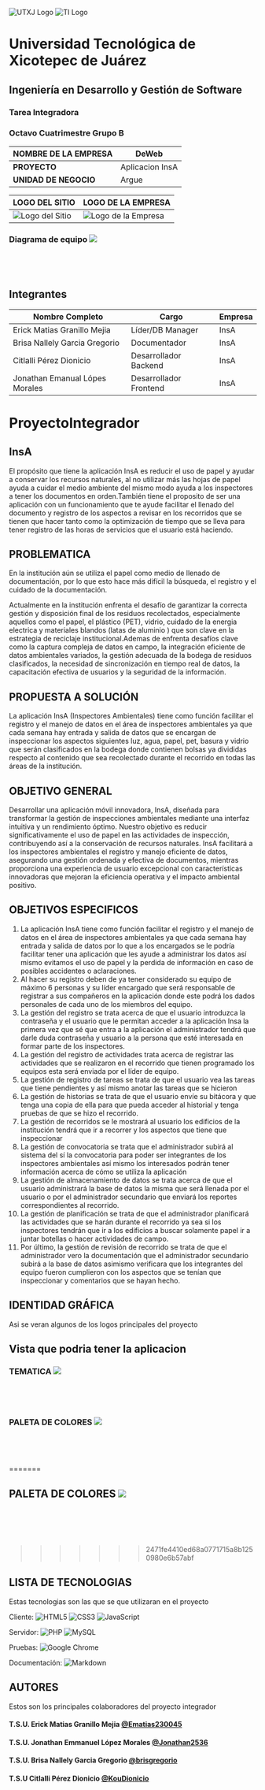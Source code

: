 ![UTXJ Logo]([https://path_to_logo_image](https://cobaepedu-my.sharepoint.com/:i:/g/personal/emgranilloma20_cobaep_edu_mx/EaXoxPC55FdOiOaS1aixCooBuw4FC2XMaiuVnCaTzwsO-Q?e=fHDtcd)) ![TI Logo](https://github.com/EMATIAS230045/P.InsA/blob/Brisa/utxj.png?raw=true)

# Universidad Tecnológica de Xicotepec de Juárez

## Ingeniería en Desarrollo y Gestión de Software

### Tarea Integradora

### Octavo Cuatrimestre Grupo B

| NOMBRE DE LA EMPRESA | DeWeb |
|----------------------|-------|
| **PROYECTO**         | Aplicacion InsA |
| **UNIDAD DE NEGOCIO**| Argue |

| LOGO DEL SITIO         | LOGO DE LA EMPRESA       |
|------------------------|--------------------------|
| ![Logo del Sitio](https://github.com/Brisgregorio/ProyectoIntegrador/blob/main/aplicacion.jpg) | ![Logo de la Empresa](https://github.com/Brisgregorio/ProyectoIntegrador/blob/main/empresa.jpg) |

### Diagrama de equipo ![](https://github.com/EMATIAS230045/P.InsA/blob/Brisa/Imagen%20de%20WhatsApp%202024-08-09%20a%20las%2023.15.29_c3df0316.jpg?raw=true) <br></br><br></br>

## Integrantes

| Nombre Completo              | Cargo                   | Empresa |
|------------------------------|-------------------------|---------|
|Erick Matias Granillo Mejia   | Líder/DB Manager        | InsA    |
| Brisa Nallely Garcia Gregorio| Documentador            |InsA     |
| Citlalli Pérez Dionicio      | Desarrollador Backend   | InsA    |
|Jonathan Emanual Lópes Morales| Desarrollador Frontend  | InsA    |




# ProyectoIntegrador


## InsA
<p>
El propósito que tiene la aplicación InsA es reducir el uso de papel y ayudar a conservar los recursos naturales, al no utilizar más las hojas de papel ayuda a cuidar el medio ambiente del mismo modo ayuda a los inspectores a tener los documentos en orden.También tiene el proposito de ser una aplicación con un funcionamiento que te ayude facilitar el llenado del documento y registro de los aspectos a revisar en los recorridos que se tienen que hacer tanto como la optimización de tiempo que se lleva para tener registro de las horas de servicios que el usuario está haciendo. 
</p>
  
  ## PROBLEMATICA
  <p>
En la institución aún se utiliza el papel como medio de llenado de documentación, por lo que esto hace más difícil la búsqueda, el registro y el cuidado de la documentación. </p>
<p>Actualmente en la institución enfrenta el desafío de garantizar la correcta gestión y disposición final de los residuos recolectados, especialmente aquellos como el papel, el plástico (PET), vidrio, cuidado de la energia electrica y materiales blandos (latas de aluminio ) que son clave en la estrategia de reciclaje institucional.Ademas de enfrenta desafíos clave como la captura compleja de datos en campo, la integración eficiente de datos ambientales variados, la gestión adecuada de la bodega de residuos clasificados, la necesidad de sincronización en tiempo real de datos, la capacitación efectiva de usuarios y la seguridad de la información.   </p>

## PROPUESTA A SOLUCIÓN
<p>
  La aplicación InsA (Inspectores Ambientales) tiene como función facilitar el registro y el manejo de datos en el área de inspectores ambientales ya que cada semana hay entrada y salida de datos que se encargan de inspeccionar los aspectos siguientes luz, agua, papel, pet, basura y vidrio que serán clasificados en la bodega donde contienen bolsas ya divididas respecto al contenido que sea recolectado durante el recorrido en todas las áreas de la institución.
</p>

  
  
  ## OBJETIVO GENERAL 
  
Desarrollar una aplicación móvil innovadora, InsA, diseñada para transformar la gestión de inspecciones ambientales mediante una interfaz intuitiva y un rendimiento óptimo. Nuestro objetivo es reducir significativamente el uso de papel en las actividades de inspección, contribuyendo así a la conservación de recursos naturales. InsA facilitará a los inspectores ambientales el registro y manejo eficiente de datos, asegurando una gestión ordenada y efectiva de documentos, mientras proporciona una experiencia de usuario excepcional con características innovadoras que mejoran la eficiencia operativa y el impacto ambiental positivo.
    


## OBJETIVOS ESPECIFICOS

1. La aplicación InsA tiene como función facilitar el registro y el manejo de datos en el área de inspectores ambientales ya que cada semana hay entrada y salida de datos por lo que a los encargados se le podría facilitar tener una aplicación que les ayude a administrar los datos así mismo evitamos el uso de papel y la perdida de información en caso de posibles accidentes o aclaraciones.
2. Al hacer su registro deben de ya tener considerado su equipo de máximo 6 personas y su líder encargado que será responsable de registrar a sus compañeros en la aplicación donde este podrá los dados personales de cada uno de los miembros del equipo.
3. La gestión del registro se trata acerca de que el usuario introduzca la contraseña y el usuario que le permitan acceder a la aplicación Insa la primera vez que sé que entra a la aplicación el administrador tendrá que darle duda contraseña y usuario a la persona que esté interesada en formar parte de los inspectores.
4. La gestión del registro de actividades trata acerca de registrar las actividades que se realizaron en el recorrido que tienen programado los equipos esta será enviada por el líder de equipo.
5. La gestión de registro de tareas se trata de que el usuario vea las tareas que tiene pendientes y así mismo anotar las tareas que se hicieron
6. La gestión de historias se trata de que el usuario envíe su bitácora y que tenga una copia de ella para que pueda acceder al historial y tenga pruebas de que se hizo el recorrido.
7. La gestión de recorridos se le mostrará al usuario los edificios de la institución tendrá que ir a recorrer y los aspectos que tiene que inspeccionar
8. La gestión de convocatoria se trata que el administrador subirá al sistema del sí la convocatoria para poder ser integrantes de los inspectores ambientales así mismo los interesados podrán tener información acerca de cómo se utiliza la aplicación
9. La gestión de almacenamiento de datos se trata acerca de que el usuario administrará la base de datos la misma que será llenada por el usuario o por el administrador secundario que enviará los reportes correspondientes al recorrido.
10. La gestión de planificación se trata de que el administrador planificará las actividades que se harán durante el recorrido ya sea si los inspectores tendrán que ir a los edificios a buscar solamente papel ir a juntar botellas o hacer actividades de campo.
11. Por último, la gestión de revisión de recorrido se trata de que el administrador vero la documentación que el administrador secundario subirá a la base de datos asimismo verificara que los integrantes del equipo fueron cumplieron con los aspectos que se tenían que inspeccionar y comentarios que se hayan hecho.



## IDENTIDAD GRÁFICA
Asi se veran algunos de los logos principales del proyecto
## Vista que podria tener la aplicacion 
### TEMATICA ![](https://github.com/Brisgregorio/ProyectoIntegrador/blob/main/Imagen%20de%20WhatsApp%202024-07-02%20a%20las%2012.23.52_162615ea.jpg) <br></br><br></br>

### PALETA DE COLORES ![](https://github.com/Brisgregorio/ProyectoIntegrador/blob/main/Imagen%20de%20WhatsApp%202024-07-02%20a%20las%2012.23.52_7a6c78e1.jpg) <br></br><br></br>
=======
## PALETA DE COLORES ![](https://github.com/Brisgregorio/ProyectoIntegrador/blob/main/Imagen%20de%20WhatsApp%202024-07-02%20a%20las%2012.23.52_7a6c78e1.jpg) <br></br><br></br>
>>>>>>> 2471fe4410ed68a0771715a8b1250980e6b57abf
## LISTA DE TECNOLOGIAS
Estas tecnologias son las que se que utilizaran en el proyecto
  
 <p>

Cliente:
![HTML5](https://img.shields.io/badge/HTML5-E34F26?style=for-the-badge&logo=html5&logoColor=white)
![CSS3](https://img.shields.io/badge/CSS3-1572B6?style=for-the-badge&logo=css3&logoColor=white)
![JavaScript](https://img.shields.io/badge/JavaScript-F7DF1E?style=for-the-badge&logo=javascript&logoColor=black)

Servidor:
![PHP](https://img.shields.io/badge/PHP-777BB4?style=for-the-badge&logo=php&logoColor=white)
![MySQL](https://img.shields.io/badge/MySQL-4479A1?style=for-the-badge&logo=mysql&logoColor=white)

Pruebas:
![Google Chrome](https://img.shields.io/badge/Google_Chrome-4285F4?style=for-the-badge&logo=google-chrome&logoColor=white)

Documentación:
![Markdown](https://img.shields.io/badge/Made%20with-Narkdown-1f425f.svg)

</p>

## AUTORES
Estos son los principales colaboradores del proyecto integrador
#### T.S.U. Erick Matias Granillo Mejia [@Ematias230045](https://github.com/Ematias230045)
#### T.S.U. Jonathan Emmanuel López Morales [@Jonathan2536](https://github.com/Jonathan2536)
#### T.S.U. Brisa Nallely Garcia Gregorio [@brisgregorio](https://github.com/Brisgregorio)
#### T.S.U Citlalli Pérez Dionicio [@KouDionicio](https://github.com/KouDionicio)
